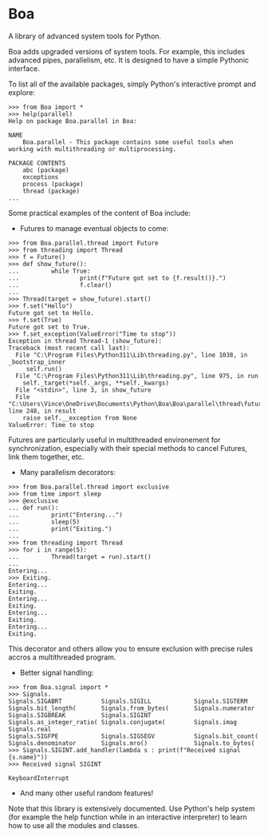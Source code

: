 # Boa
A library of advanced system tools for Python.

Boa adds upgraded versions of system tools. For example, this includes advanced pipes, parallelism, etc.
It is designed to have a simple Pythonic interface.

To list all of the available packages, simply Python's interactive prompt and explore:

```
>>> from Boa import *
>>> help(parallel)
Help on package Boa.parallel in Boa:

NAME
    Boa.parallel - This package contains some useful tools when working with multithreading or multiprocessing.

PACKAGE CONTENTS
    abc (package)
    exceptions
    process (package)
    thread (package)
...
```

Some practical examples of the content of Boa include:
- Futures to manage eventual objects to come:

```
>>> from Boa.parallel.thread import Future
>>> from threading import Thread
>>> f = Future()
>>> def show_future():
...         while True:
...                 print(f"Future got set to {f.result()}.")
...                 f.clear()
... 
>>> Thread(target = show_future).start()
>>> f.set("Hello")
Future got set to Hello.
>>> f.set(True)
Future got set to True.
>>> f.set_exception(ValueError("Time to stop"))
Exception in thread Thread-1 (show_future):
Traceback (most recent call last):
  File "C:\Program Files\Python311\Lib\threading.py", line 1038, in _bootstrap_inner
     self.run()
  File "C:\Program Files\Python311\Lib\threading.py", line 975, in run
    self._target(*self._args, **self._kwargs)
  File "<stdin>", line 3, in show_future
  File "C:\Users\Vince\OneDrive\Documents\Python\Boa\Boa\parallel\thread\future.py", line 248, in result
    raise self.__exception from None
ValueError: Time to stop
```
Futures are particularly useful in multithreaded environement for synchronization, especially with their special methods to cancel Futures, link them together, etc.

- Many parallelism decorators:
```
>>> from Boa.parallel.thread import exclusive
>>> from time import sleep
>>> @exclusive
... def run():
...         print("Entering...")
...         sleep(5)
...         print("Exiting.")
... 
>>> from threading import Thread
>>> for i in range(5):
...         Thread(target = run).start()
... 
Entering...
>>> Exiting.
Entering...
Exiting.
Entering...
Exiting.
Entering...
Exiting.
Entering...
Exiting.
```

This decorator and others allow you to ensure exclusion with precise rules accros a multithreaded program.

- Better signal handling:
```
>>> from Boa.signal import *
>>> Signals.
Signals.SIGABRT           Signals.SIGILL            Signals.SIGTERM           Signals.bit_length(       Signals.from_bytes(       Signals.numerator
Signals.SIGBREAK          Signals.SIGINT            Signals.as_integer_ratio( Signals.conjugate(        Signals.imag              Signals.real
Signals.SIGFPE            Signals.SIGSEGV           Signals.bit_count(        Signals.denominator       Signals.mro()             Signals.to_bytes(
>>> Signals.SIGINT.add_handler(lambda s : print(f"Received signal {s.name}"))
>>> Received signal SIGINT

KeyboardInterrupt
```

- And many other useful random features!

Note that this library is extensively documented. Use Python's help system (for example the help function while in an interactive interpreter) to learn how to use all the modules and classes.